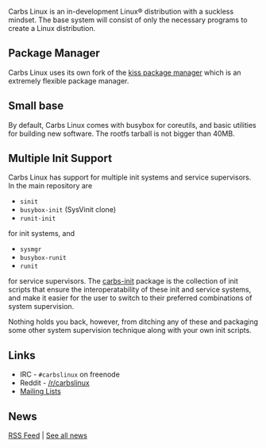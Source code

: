 Carbs Linux is an in-development Linux® distribution with a suckless mindset.
The base system will consist of only the necessary programs to create a Linux
distribution.

Package Manager
---------------

Carbs Linux uses its own fork of the [kiss package manager] which is an extremely
flexible package manager.


Small base
----------

By default, Carbs Linux comes with busybox for coreutils, and basic utilities
for building new software. The rootfs tarball is not bigger than 40MB.


Multiple Init Support
---------------------

Carbs Linux has support for multiple init systems and service supervisors.
In the main repository are

- `sinit`
- `busybox-init` (SysVinit clone)
- `runit-init`

for init systems, and

- `sysmgr`
- `busybox-runit`
- `runit`

for service supervisors. The [carbs-init] package is the collection of
init scripts that ensure the interoperatability of these init and service
systems, and make it easier for the user to switch to their preferred
combinations of system supervision.

Nothing holds you back, however, from ditching any of these and packaging
some other system supervision technique along with your own init scripts.


[carbs-init]: https://github.com/CarbsLinux/repository/tree/master/core/carbs-init
[kiss package manager]: https://github.com/CarbsLinux/kiss

Links
-----

* IRC    - `#carbslinux` on freenode
* Reddit - [/r/carbslinux]
* [Mailing Lists]

[/r/carbslinux]: http://reddit.com/r/carbslinux
[Mailing Lists]: /mailing-lists.html

News
----

[RSS Feed](/news.xml) | [See all news](/news.html)
